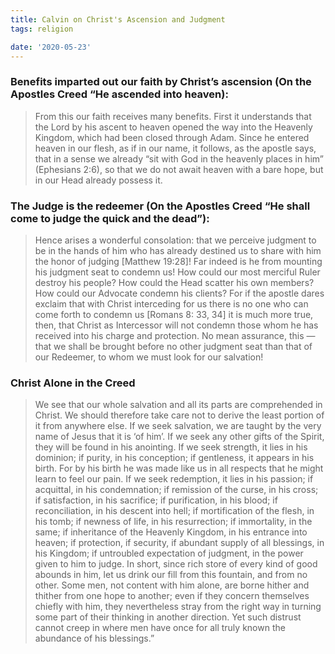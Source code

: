 ```yaml
---
title: Calvin on Christ's Ascension and Judgment
tags: religion

date: '2020-05-23'
---
```


### Benefits imparted out our faith by Christ’s ascension (On the Apostles Creed “He ascended into heaven):

> From this our faith receives many benefits. First it understands that the Lord by his ascent to heaven opened the way into the Heavenly Kingdom, which had been closed through Adam. Since he entered heaven in our flesh, as if in our name, it follows, as the apostle says, that in a sense we already “sit with God in the heavenly places in him” (Ephesians 2:6), so that we do not await heaven with a bare hope, but in our Head already possess it.

### The Judge is the redeemer (On the Apostles Creed “He shall come to judge the quick and the dead”):

> Hence arises a wonderful consolation: that we perceive judgment to be in the hands of him who has already destined us to share with him the honor of judging [Matthew 19:28]! Far indeed is he from mounting his judgment seat to condemn us! How could our most merciful Ruler destroy his people? How could the Head scatter his own members? How could our Advocate condemn his clients? For if the apostle dares exclaim that with Christ interceding for us there is no one who can come forth to condemn us [Romans 8: 33, 34] it is much more true, then, that Christ as Intercessor will not condemn those whom he has received into his charge and protection. No mean assurance, this — that we shall be brought before no other judgment seat than that of our Redeemer, to whom we must look for our salvation!

### Christ Alone in the Creed

> We see that our whole salvation and all its parts are comprehended in Christ. We should therefore take care not to derive the least portion of it from anywhere else. If we seek salvation, we are taught by the very name of Jesus that it is ‘of him’. If we seek any other gifts of the Spirit, they will be found in his anointing. If we seek strength, it lies in his dominion; if purity, in his conception; if gentleness, it appears in his birth. For by his birth he was made like us in all respects that he might learn to feel our pain. If we seek redemption, it lies in his passion; if acquittal, in his condemnation; if remission of the curse, in his cross; if satisfaction, in his sacrifice; if purification, in his blood; if reconciliation, in his descent into hell; if mortification of the flesh, in his tomb; if newness of life, in his resurrection; if immortality, in the same; if inheritance of the Heavenly Kingdom, in his entrance into heaven; if protection, if security, if abundant supply of all blessings, in his Kingdom; if untroubled expectation of judgment, in the power given to him to judge. In short, since rich store of every kind of good abounds in him, let us drink our fill from this fountain, and from no other. Some men, not content with him alone, are borne hither and thither from one hope to another; even if they concern themselves chiefly with him, they nevertheless stray from the right way in turning some part of their thinking in another direction. Yet such distrust cannot creep in where men have once for all truly known the abundance of his blessings.”
